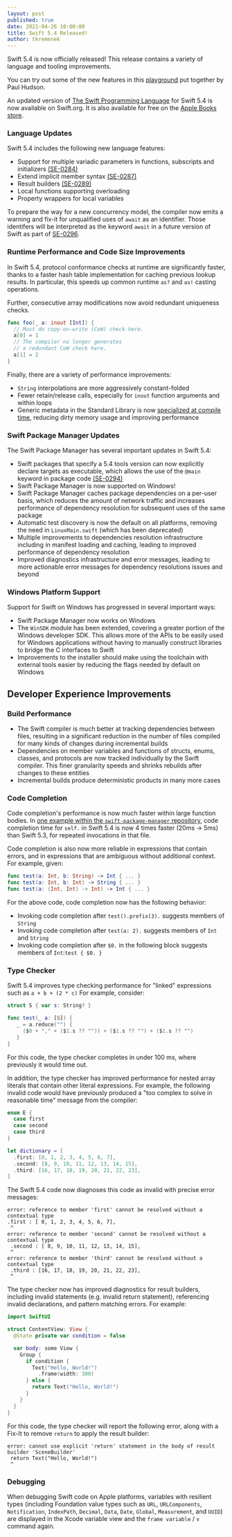 ```yaml
---
layout: post
published: true
date: 2021-04-26 10:00:00
title: Swift 5.4 Released!
author: tkremenek
---
```


Swift 5.4 is now officially released!  This release contains a variety of language and tooling improvements.

You can try out some of the new features in this [playground](https://github.com/twostraws/whats-new-in-swift-5-4) put together by Paul Hudson.

An updated version of [The Swift Programming Language](https://docs.swift.org/swift-book/) for Swift 5.4 is now available on Swift.org. It is also available for free on the [Apple Books store](https://itunes.apple.com/us/book/the-swift-programming-language/id881256329?mt=11).

### Language Updates

Swift 5.4 includes the following new language features:

* Support for multiple variadic parameters in functions, subscripts and initializers [(SE-0284)](https://github.com/swiftlang/swift-evolution/blob/main/proposals/0284-multiple-variadic-parameters.md)
* Extend implicit member syntax [(SE-0287)](https://github.com/swiftlang/swift-evolution/blob/main/proposals/0287-implicit-member-chains.md)
* Result builders [(SE-0289)](https://github.com/swiftlang/swift-evolution/blob/main/proposals/0289-result-builders.md)
* Local functions supporting overloading
* Property wrappers for local variables

To prepare the way for a new concurrency model, the compiler now emits a warning and fix-it for unqualified uses of `await` as an identifier.  Those identifers will be interpreted as the keyword `await` in a future version of Swift as part of [SE-0296](https://github.com/swiftlang/swift-evolution/blob/main/proposals/0296-async-await.md).

### Runtime Performance and Code Size Improvements

In Swift 5.4, protocol conformance checks at runtime are significantly faster, thanks to a faster hash table implementation for caching previous lookup results.  In particular, this speeds up common runtime `as?` and `as!` casting operations.

Further, consecutive array modifications now avoid redundant uniqueness checks.

~~~swift
func foo(_ a: inout [Int]) {
  // Must do copy-on-write (CoW) check here.
  a[0] = 1
  // The compiler no longer generates
  // a redundant CoW check here.
  a[1] = 2
}
~~~

Finally, there are a variety of performance improvements:

* `String` interpolations are more aggressively constant-folded
* Fewer retain/release calls, especially for `inout` function arguments and within loops
* Generic metadata in the Standard Library is now [specialized at compile time](https://forums.swift.org/t/generic-type-metadata-prespecialization/31659), reducing dirty memory usage and improving performance

### Swift Package Manager Updates

The Swift Package Manager has several important updates in Swift 5.4:

* Swift packages that specify a 5.4 tools version can now explicitly declare targets as executable, which allows the use of the `@main` keyword in package code [(SE-0294)](https://github.com/swiftlang/swift-evolution/blob/main/proposals/0294-package-executable-targets.md)
* Swift Package Manager is now supported on Windows!
* Swift Package Manager caches package dependencies on a per-user basis, which reduces the amount of network traffic and increases performance of dependency resolution for subsequent uses of the same package
* Automatic test discovery is now the default on all platforms, removing the need in `LinuxMain.swift` (which has been deprecated)
* Multiple improvements to dependencies resolution infrastructure including in manifest loading and caching, leading to improved performance of dependency resolution
* Improved diagnostics infrastructure and error messages, leading to more actionable error messages for dependency resolutions issues and beyond

### Windows Platform Support

Support for Swift on Windows has progressed in several important ways:

* Swift Package Manager now works on Windows
* The `WinSDK` module has been extended, covering a greater portion of the Windows developer SDK. This allows more of the APIs to be easily used for Windows applications without having to manually construct libraries to bridge the C interfaces to Swift
* Improvements to the installer should make using the toolchain with external tools easier by reducing the flags needed by default on Windows

## Developer Experience Improvements

### Build Performance

* The Swift compiler is much better at tracking dependencies between files, resulting in a significant reduction in the number of files compiled for many kinds of changes during incremental builds
* Dependencies on member variables and functions of structs, enums, classes, and protocols are now tracked individually by the Swift compiler. This finer granularity speeds and shrinks rebuilds after changes to these entities
* Incremental builds produce deterministic products in many more cases

### Code Completion

Code completion's performance is now much faster within large function bodies.  In [one example within the `swift-package-manager` repository](https://github.com/apple/swift-package-manager/blob/8c772339/Sources/Build/BuildPlan.swift#L1274), code completion time for `self.` in Swift 5.4 is now 4 times faster (20ms → 5ms) than Swift 5.3, for repeated invocations in that file.

Code completion is also now more reliable in expressions that contain errors, and in expressions that are ambiguous without additional context.  For example, given:

~~~swift
func test(a: Int, b: String) -> Int { ... }
func test(a: Int, b: Int) -> String { ... }
func test(a: (Int, Int) -> Int) -> Int { ... }
~~~

For the above code, code completion now has the following behavior:

* Invoking code completion after `test().prefix(3).` suggests members of `String`
* Invoking code completion after `test(a: 2).` suggests members of `Int` and `String`
* Invoking code completion after `$0.` in the following block suggests members of `Int`:``test { $0. }``

### Type Checker

Swift 5.4 improves type checking performance for "linked" expressions such as `a + b + (2 * c)`  For example, consider:

~~~swift
struct S { var s: String? }

func test(_ a: [S]) {
   _ = a.reduce("") {
     ($0 + "," + ($1.s ?? "")) + ($1.s ?? "") + ($1.s ?? "")
   }
}
~~~

For this code, the type checker completes in under 100 ms, where previously it would time out.

In addition, the type checker has improved performance for nested array literals that contain other literal expressions.  For example, the following invalid code would have previously produced a
"too complex to solve in reasonable time" message from the compiler:

~~~swift
enum E {
  case first
  case second
  case third
}

let dictionary = [
  .first: [0, 1, 2, 3, 4, 5, 6, 7],
  .second: [8, 9, 10, 11, 12, 13, 14, 15],
  .third: [16, 17, 18, 19, 20, 21, 22, 23],
]
~~~

The Swift 5.4 code now diagnoses this code as invalid with precise error messages:

~~~shell
error: reference to member 'first' cannot be resolved without a contextual type
.first : [ 0, 1, 2, 3, 4, 5, 6, 7],
 ^
error: reference to member 'second' cannot be resolved without a contextual type
 .second : [ 8, 9, 10, 11, 12, 13, 14, 15],
 ^
error: reference to member 'third' cannot be resolved without a contextual type
 .third : [16, 17, 18, 19, 20, 21, 22, 23],
 ^
~~~

The type checker now has improved diagnostics for result builders, including invalid statements (e.g. invalid return statement), referencing invalid declarations, and pattern matching errors. For example:

~~~swift
import SwiftUI

struct ContentView: View {
  @State private var condition = false

  var body: some View {
    Group {
      if condition {
        Text("Hello, World!")
          .frame(width: 300)
      } else {
        return Text("Hello, World!")
      }
    }
  }
}
~~~

For this code, the type checker will report the following error, along with a Fix-It to remove `return` to apply the result builder:

~~~shell
error: cannot use explicit 'return' statement in the body of result builder 'SceneBuilder'
 return Text("Hello, World!")
 ^
~~~

### Debugging

When debugging Swift code on Apple platforms, variables with resilient types (including Foundation value types such as `URL`, `URLComponents`, `Notification`, `IndexPath`, `Decimal`, `Data`, `Date`, `Global`, `Measurement`, and `UUID`) are displayed in the Xcode variable view and the `frame variable` / `v` command again.
